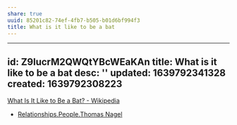 ```yaml
---
share: true
uuid: 85201c82-74ef-4fb7-b505-b01d6bf994f3
title: What is it like to be a bat
---
```

---
id: Z9lucrM2QWQtYBcWEaKAn
title: What is it like to be a bat
desc: ''
updated: 1639792341328
created: 1639792308223
---

[What Is It Like to Be a Bat? - Wikipedia](https://en.wikipedia.org/wiki/What_Is_It_Like_to_Be_a_Bat%3F)

* [Relationships.People.Thomas Nagel](/undefined)